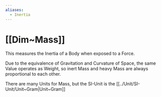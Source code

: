 ```yaml
---
aliases:
  - Inertia
---
```


# [[Dim~Mass]] 

This measures the Inertia of a Body 
when exposed to a Force. 

Due to the equivalence of Gravitation 
and Curvature of Space, 
the same Value operates as Weight, 
so inert Mass and heavy Mass are always proportional to each other. 

There are many Units for Mass, but the SI-Unit is the [[../Unit/SI-Unit/Unit~Gram|Unit~Gram]] 


